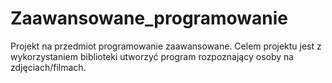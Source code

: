 # Zaawansowane_programowanie

Projekt na przedmiot programowanie zaawansowane. Celem projektu jest z wykorzystaniem biblioteki utworzyć program rozpoznający osoby na zdjęciach/filmach.
